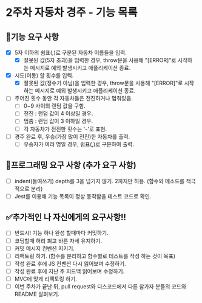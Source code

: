# 2주차 자동차 경주 - 기능 목록

## :memo:기능 요구 사항
- [x] 5자 이하의 쉼표(,)로 구분된 자동차 이름들을 입력.
    - [x] 잘못된 값(5자 초과)을 입력한 경우, throw문을 사용해 "[ERROR]"로 시작하는 메시지로 예외 발생시키고 애플리케이션 종료.
- [x] 시도(이동) 할 횟수를 입력.
    - [x] 잘못된 값(정수가 아님)을 입력한 경우, throw문을 사용해 "[ERROR]"로 시작하는 메시지로 예외 발생시키고 애플리케이션 종료.
- [ ] 주어진 횟수 동안 각 자동차들은 전진하거나 멈춰있음.
    - [ ] 0~9 사이의 랜덤 값을 구함.
    - [ ] 전진 : 랜덤 값이 4 이상일 경우.
    - [ ] 멈춤 : 랜덤 값이 3 이하일 경우.
    - [ ] 각 자동차가 전진한 횟수는 '-'로 표현.
- [ ] 경주 완료 후, 우승(가장 많이 전진)한 자동차를 출력.
    - [ ] 우승자가 여러 명일 경우, 쉼표(,)로 구분하여 출력.

## :hammer:프로그래밍 요구 사항 (추가 요구 사항)
- [ ] indent(들여쓰기) depth를 3을 넘기지 않기. 2까지만 허용. (함수와 메소드를 적극적으로 분리)
- [ ] Jest를 이용해 기능 목록이 정상 동작함을 테스트 코드로 확인. 

## :white_check_mark:추가적인 나 자신에게의 요구사항!!
- [ ] 반드시! 기능 하나 완성 할때마다 커밋하기.
- [ ] 코딩할때 허리 펴고 바른 자세 유지하기.
- [ ] 커밋 메시지 컨벤션 지키기.
- [ ] 리팩토링 하기. (함수를 분리하고 함수별로 테스트를 작성 하는 것이 목표)
- [ ] 작성 완료 후에 JS 컨벤션 다시 읽어보며 수정하기.
- [ ] 작성 완료 후에 지난 주 피드백 읽어보며 수정하기.
- [ ] MVC에 맞게 리팩토링 하기.
- [ ] 이번 주차가 끝난 뒤, pull request와 디스코드에서 다른 참가자 분들의 코드와 README 살펴보기.
